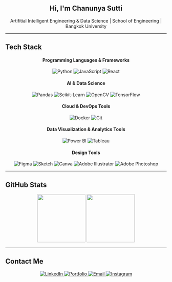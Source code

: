 <h2 align="center"> Hi, I'm Chanunya Sutti</h2>
<p align="center">Artifitial Intelligent Engineering & Data Science | School of Engineering | Bangkok University</p>

---

## Tech Stack

<h4 align="center"> Programming Languages & Frameworks</h4>
<p align="center">
  <img alt="Python" src="https://img.shields.io/badge/Python-3776AB?style=for-the-badge&logo=python&logoColor=white" />
  <img alt="JavaScript" src="https://img.shields.io/badge/JavaScript-F7DF1E?style=for-the-badge&logo=javascript&logoColor=black" />
  <img alt="React" src="https://img.shields.io/badge/React-61DAFB?style=for-the-badge&logo=react&logoColor=black" />
</p>

<h4 align="center">AI & Data Science</h4>
<p align="center">
  <img alt="Pandas" src="https://img.shields.io/badge/Pandas-150458?style=for-the-badge&logo=pandas&logoColor=white" />
  <img alt="Scikit-Learn" src="https://img.shields.io/badge/Scikit--Learn-F7931E?style=for-the-badge&logo=scikit-learn&logoColor=white" />
  <img alt="OpenCV" src="https://img.shields.io/badge/OpenCV-5C3EE8?style=for-the-badge&logo=opencv&logoColor=white" />
  <img alt="TensorFlow" src="https://img.shields.io/badge/TensorFlow-FF6F00?style=for-the-badge&logo=tensorflow&logoColor=white" />
</p>

<h4 align="center">Cloud & DevOps Tools</h4>
<p align="center">
  <img alt="Docker" src="https://img.shields.io/badge/Docker-2496ED?style=for-the-badge&logo=docker&logoColor=white" />
  <img alt="Git" src="https://img.shields.io/badge/Git-F05032?style=for-the-badge&logo=git&logoColor=white" />
</p>

<h4 align="center">Data Visualization & Analytics Tools</h4>
<p align="center">
  <img alt="Power BI" src="https://img.shields.io/badge/Power%20BI-F2C811?style=for-the-badge&logo=powerbi&logoColor=black" />
  <img alt="Tableau" src="https://img.shields.io/badge/Tableau-E97627?style=for-the-badge&logo=tableau&logoColor=white" />
</p>

<h4 align="center">Design Tools</h4>
<p align="center">
  <img alt="Figma" src="https://img.shields.io/badge/Figma-F24E1E?style=for-the-badge&logo=figma&logoColor=white" />
  <img alt="Sketch" src="https://img.shields.io/badge/Sketch-F7B500?style=for-the-badge&logo=sketch&logoColor=white" />
  <img alt="Canva" src="https://img.shields.io/badge/Canva-00C4CC?style=for-the-badge&logo=canva&logoColor=white" />
  <img alt="Adobe Illustrator" src="https://img.shields.io/badge/Adobe%20Illustrator-FF9A00?style=for-the-badge&logo=adobeillustrator&logoColor=white" />
  <img alt="Adobe Photoshop" src="https://img.shields.io/badge/Adobe%20Photoshop-31A8FF?style=for-the-badge&logo=adobephotoshop&logoColor=white" />
</p>

---

## GitHub Stats
<p align="center">
  <img src="https://github-readme-stats.vercel.app/api?username=CHANXYII&show_icons=true&theme=transparent" height="150" />
  <img src="https://github-readme-streak-stats.herokuapp.com/?user=CHANXYII&theme=transparent&hide_border=true" height="150" />
</p>

---

## Contact Me

<p align="center">
  <a href="https://www.linkedin.com/in/chanunya-sutt">
    <img alt="LinkedIn" 
         src="https://img.shields.io/badge/LinkedIn-0A66C2?style=for-the-badge&logo=linkedin&logoColor=white" />
  </a>
  <a href="YOUR_PORTFOLIO_URL_HERE" target="_blank" rel="noopener noreferrer">
    <img alt="Portfolio" 
         src="https://img.shields.io/badge/Portfolio-000000?style=for-the-badge&logo=about-dot-me&logoColor=white" />
  </a>
  <a href="mailto:chanunya.sutt@gmail.com">
    <img alt="Email" 
         src="https://img.shields.io/badge/Email-EA4335?style=for-the-badge&logo=gmail&logoColor=white" />
  </a>
  <a href="https://www.instagram.com/chanxyii">
    <img alt="Instagram" 
         src="https://img.shields.io/badge/Instagram-E4405F?style=for-the-badge&logo=instagram&logoColor=white" />
  </a>
</p>
